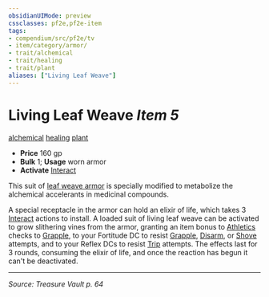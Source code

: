 ```yaml
---
obsidianUIMode: preview
cssclasses: pf2e,pf2e-item
tags:
- compendium/src/pf2e/tv
- item/category/armor/
- trait/alchemical
- trait/healing
- trait/plant
aliases: ["Living Leaf Weave"]
---
```

# Living Leaf Weave *Item 5*  
[alchemical](rules/traits/alchemical.md "Alchemical Item Trait")  [healing](rules/traits/healing.md "Healing Effect Trait")  [plant](rules/traits/plant.md "Plant Creature Type Trait")  

- **Price** 160 gp
- **Bulk** 1; **Usage** worn armor
- **Activate** [Interact](rules/actions/interact.md)

This suit of [leaf weave armor](compendium/equipment/items/leaf-weave-tv.md) is specially modified to metabolize the alchemical accelerants in medicinal compounds.

A special receptacle in the armor can hold an elixir of life, which takes 3 [Interact](rules/actions/interact.md) actions to install. A loaded suit of living leaf weave can be activated to grow slithering vines from the armor, granting an item bonus to [Athletics](compendium/skills.md#Athletics) checks to [Grapple](rules/actions/grapple.md), to your Fortitude DC to resist [Grapple](rules/actions/grapple.md), [Disarm](rules/actions/disarm.md), or [Shove](rules/actions/shove.md) attempts, and to your Reflex DCs to resist [Trip](rules/actions/trip.md) attempts. The effects last for 3 rounds, consuming the elixir of life, and once the reaction has begun it can't be deactivated.


---
*Source: Treasure Vault p. 64*